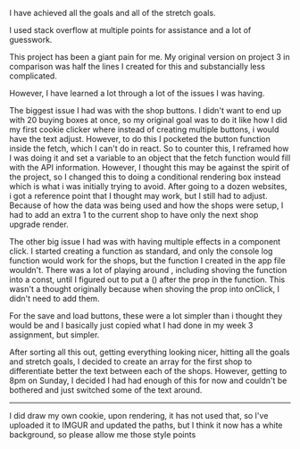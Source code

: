 I have achieved all the goals and all of the stretch goals.

I used stack overflow at multiple points for assistance and a lot of guesswork.

This project has been a giant pain for me. My original version on project 3 in comparison was half the lines I created for this and substancially less complicated.

However, I have learned a lot through a lot of the issues I was having.

The biggest issue I had was with the shop buttons. I didn't want to end up with 20 buying boxes at once, so my original goal was to do it like how I did my first cookie clicker where instead of creating multiple buttons, i would have the text adjust. However, to do this I pocketed the button function inside the fetch, which I can't do in react. So to counter this, I reframed how I was doing it and set a variable to an object that the fetch function would fill with the API information. However, I thought this may be against the spirit of the project, so I changed this to doing a conditional rendering box instead which is what i was initially trying to avoid. After going to a dozen websites, i got a reference point that I thought may work, but I still had to adjust. Because of how the data was being used and how the shops were setup, I had to add an extra 1 to the current shop to have only the next shop upgrade render.

The other big issue I had was with having multiple effects in a component click. I started creating a function as standard, and only the console log function would work for the shops, but the function I created in the app file wouldn't. There was a lot of playing around , including shoving the function into a const, until I figured out to put a () after the prop in the function. This wasn't a thought originally because when shoving the prop into onClick, I didn't need to add them.

For the save and load buttons, these were a lot simpler than i thought they would be and I basically just copied what I had done in my week 3 assignment, but simpler.

After sorting all this out, getting everything looking nicer, hitting all the goals and stretch goals, I decided to create an array for the first shop to differentiate better the text between each of the shops. However, getting to 8pm on Sunday, I decided I had had enough of this for now and couldn't be bothered and just switched some of the text around.

---

I did draw my own cookie, upon rendering, it has not used that, so I've uploaded it to IMGUR and updated the paths, but I think it now has a white background, so please allow me those style points
